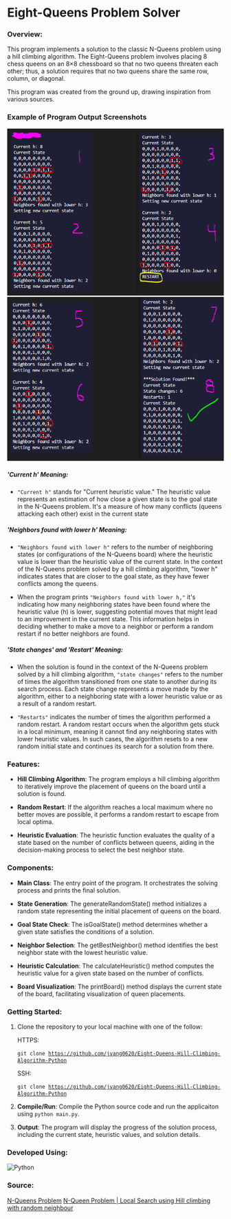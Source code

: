 # Eight-Queens Problem Solver

### Overview:

This program implements a solution to the classic N-Queens problem using a hill climbing algorithm. The Eight-Queens problem involves placing 8 chess queens on an 8×8 chessboard so that no two queens threaten each other; thus, a solution requires that no two queens share the same row, column, or diagonal.

This program was created from the ground up, drawing inspiration from various sources.

### Example of Program Output Screenshots

![Examples Of Program](/imgs/img_1a.PNG)
![Examples Of Program](/imgs/img_1b.PNG)

##### 'Current h' Meaning:

- `"Current h"` stands for "Current heuristic value." The heuristic value represents an estimation of how close a given state is to the goal state in the N-Queens problem. It's a measure of how many conflicts (queens attacking each other) exist in the current state

##### 'Neighbors found with lower h' Meaning:

- `"Neighbors found with lower h"` refers to the number of neighboring states (or configurations of the N-Queens board) where the heuristic value is lower than the heuristic value of the current state. In the context of the N-Queens problem solved by a hill climbing algorithm, "lower h" indicates states that are closer to the goal state, as they have fewer conflicts among the queens.

- When the program prints `"Neighbors found with lower h,"` it's indicating how many neighboring states have been found where the heuristic value (h) is lower, suggesting potential moves that might lead to an improvement in the current state. This information helps in deciding whether to make a move to a neighbor or perform a random restart if no better neighbors are found.

##### 'State changes' and 'Restart' Meaning:

- When the solution is found in the context of the N-Queens problem solved by a hill climbing algorithm, `"state changes"` refers to the number of times the algorithm transitioned from one state to another during its search process. Each state change represents a move made by the algorithm, either to a neighboring state with a lower heuristic value or as a result of a random restart.

- `"Restarts"` indicates the number of times the algorithm performed a random restart. A random restart occurs when the algorithm gets stuck in a local minimum, meaning it cannot find any neighboring states with lower heuristic values. In such cases, the algorithm resets to a new random initial state and continues its search for a solution from there.

### Features:

- **Hill Climbing Algorithm**: The program employs a hill climbing algorithm to iteratively improve the placement of queens on the board until a solution is found.

- **Random Restart**: If the algorithm reaches a local maximum where no better moves are possible, it performs a random restart to escape from local optima.

- **Heuristic Evaluation**: The heuristic function evaluates the quality of a state based on the number of conflicts between queens, aiding in the decision-making process to select the best neighbor state.

### Components:

- **Main Class**: The entry point of the program. It orchestrates the solving process and prints the final solution.

- **State Generation**: The generateRandomState() method initializes a random state representing the initial placement of queens on the board.

- **Goal State Check**: The isGoalState() method determines whether a given state satisfies the conditions of a solution.

- **Neighbor Selection**: The getBestNeighbor() method identifies the best neighbor state with the lowest heuristic value.

- **Heuristic Calculation**: The calculateHeuristic() method computes the heuristic value for a given state based on the number of conflicts.

- **Board Visualization**: The printBoard() method displays the current state of the board, facilitating visualization of queen placements.

### Getting Started:

1. Clone the repository to your local machine with one of the follow:

   HTTPS: <pre><code>git clone https://github.com/jvang0620/Eight-Queens-Hill-Climbing-Algorithm-Python</code></pre>
   SSH: <pre><code>git clone https://github.com/jvang0620/Eight-Queens-Hill-Climbing-Algorithm-Python</code></pre>

2. **Compile/Run**: Compile the Python source code and run the applicaiton using `python main.py`.
3. **Output**: The program will display the progress of the solution process, including the current state, heuristic values, and solution details.

### Developed Using:

![Python](https://img.shields.io/badge/Python-3776AB?style=for-the-badge&logo=python&logoColor=white)

### Source:

[N-Queens Problem](https://rosettacode.org/wiki/N-queens_problem#Java)
[N-Queen Problem | Local Search using Hill climbing with random neighbour](https://www.geeksforgeeks.org/n-queen-problem-local-search-using-hill-climbing-with-random-neighbour/#)
